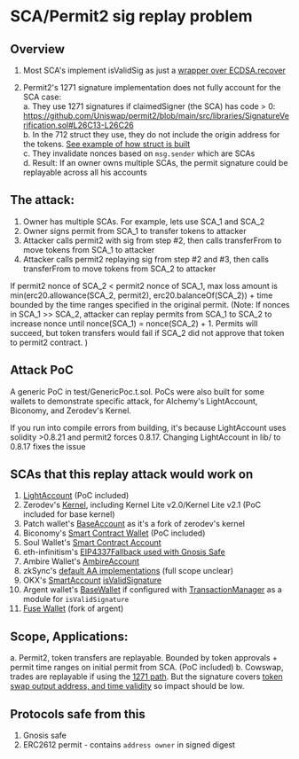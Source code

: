 # SCA/Permit2 sig replay problem

## Overview 

1. Most SCA's implement isValidSig as just a [wrapper over ECDSA.recover](https://github.com/OMGWINNING/replay-sig-poc/blob/master/test/GenericPoc.t.sol#L10-L21)

2. Permit2's 1271 signature implementation does not fully account for the SCA case:  
a. They use 1271 signatures if claimedSigner (the SCA) has code > 0: https://github.com/Uniswap/permit2/blob/main/src/libraries/SignatureVerification.sol#L26C13-L26C26  
b. In the 712 struct they use, they do not include the origin address for the tokens. [See example of how struct is built](https://github.com/OMGWINNING/replay-sig-poc/blob/master/test/GenericPoc.t.sol#L53-L73)  
c. They invalidate nonces based on `msg.sender` which are SCAs  
d. Result: If an owner owns multiple SCAs, the permit signature could be replayable across all his accounts  

## The attack:  
1. Owner has multiple SCAs. For example, lets use SCA_1 and SCA_2  
2. Owner signs permit from SCA_1 to transfer tokens to attacker  
3. Attacker calls permit2 with sig from step #2, then calls transferFrom to move tokens from SCA_1 to attacker  
4. Attacker calls permit2 replaying sig from step #2 and #3, then calls transferFrom to move tokens from SCA_2 to attacker  

If permit2 nonce of SCA_2 < permit2 nonce of SCA_1, max loss amount is min(erc20.allowance(SCA_2, permit2), erc20.balanceOf(SCA_2)) + time bounded by the time ranges specified in the original permit. (Note: If nonces in SCA_1 >> SCA_2, attacker can replay permits from SCA_1 to SCA_2 to increase nonce until nonce(SCA_1) = nonce(SCA_2) + 1. Permits will succeed, but token transfers would fail if SCA_2 did not approve that token to permit2 contract. )  

## Attack PoC 

A generic PoC in test/GenericPoc.t.sol. PoCs were also built for some wallets to demonstrate specific attack, for Alchemy's LightAccount, Biconomy, and Zerodev's Kernel. 

If you run into compile errors from building, it's because LightAccount uses solidity >0.8.21 and permit2 forces 0.8.17. Changing LightAccount in lib/ to 0.8.17 fixes the issue  

## SCAs that this replay attack would work on
1. [LightAccount](https://github.com/alchemyplatform/light-account) (PoC included)
2. Zerodev's [Kernel](https://github.com/zerodevapp/kernel/blob/main/src/Kernel.sol), including Kernel Lite v2.0/Kernel Lite v2.1 (PoC included for base kernel)
3. Patch wallet's [BaseAccount](https://github.com/PaymagicXYZ/patch-base-account-contracts/blob/main/contracts/BaseAccount.sol) as it's a fork of zerodev's kernel
4. Biconomy's [Smart Contract Wallet](https://github.com/bcnmy/scw-contracts) (PoC included)
5. Soul Wallet's [Smart Contract Account](https://github.com/SoulWallet/soul-wallet-contract)
6. eth-infinitism's [EIP4337Fallback used with Gnosis Safe](https://github.com/eth-infinitism/account-abstraction/blob/8215b88768d993fb6459c2723d173791a537a2e7/contracts/samples/gnosis/EIP4337Fallback.sol)
7. Ambire Wallet's [AmbireAccount](https://github.com/AmbireTech/wallet/blob/main/contracts/AmbireAccount.sol) 
8. zkSync's [default AA implementations](https://era.zksync.io/docs/dev/tutorials/custom-aa-tutorial.html#transaction-validation) (full scope unclear)
9. OKX's [SmartAccount](https://github.com/okx/AccountAbstraction/blob/main/contracts/wallet/SmartAccount.sol#L24) [isValidSignature](https://github.com/okx/AccountAbstraction/blob/6ee1c16d1184d40484918f9c581e92f55bb27ee2/contracts/wallet/base/SignatureManager.sol#L233)
10. Argent wallet's [BaseWallet](https://github.com/argentlabs/argent-contracts/blob/develop/contracts/wallet/BaseWallet.sol) if configured with [TransactionManager](https://github.com/argentlabs/argent-contracts/blob/develop/contracts/modules/TransactionManager.sol#L232) as a module for `isValidSignature`
11. [Fuse Wallet](https://github.com/fuseio/fuse-wallet-contracts) (fork of argent)

## Scope, Applications:
a. Permit2, token transfers are replayable. Bounded by token approvals + permit time ranges on initial permit from SCA. (PoC included)
b. Cowswap, trades are replayable if using the [1271 path](https://github.com/cowprotocol/contracts/blob/251bce00ef410602bd0ee2c1e3cd3402abd28c4e/src/contracts/mixins/GPv2Signing.sol#L281-L303). But the signature covers [token swap output address, and time validity](https://github.com/cowprotocol/contracts/blob/251bce00ef410602bd0ee2c1e3cd3402abd28c4e/src/contracts/libraries/GPv2Order.sol#L11-L24) so impact should be low.

## Protocols safe from this
1. Gnosis safe
2. ERC2612 permit - contains `address owner` in signed digest